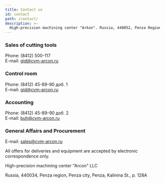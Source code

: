 ```yaml
---
title: Contact us
id: contact
path: /contact/
description: >-
  High-precision machining center "Arkon". Russia, 440052, Penza Region, Penza, Gogolya St., 51/53
---
```

<section class="pt flex-row">
  <div class="col-lg-12">
    <section>
      <h3>Sales of cutting tools</h3>
      <p>
        Phone: (8412)&nbsp;500-117
        <br />E-mail:
        <a href="mailto:gid@cvm-arcon.ru">gid@cvm-arcon.ru</a>
      </p>
    </section>
    <section class="pt-sm">
      <h3>Control room</h3>
      <p>
        Phone: (8412)&nbsp;45-89-90 доб. 1
        <br />E-mail:
        <a href="mailto:gid@cvm-arcon.ru">gid@cvm-arcon.ru</a>
      </p>
    </section>
    <section class="pt-sm">
      <h3>Accounting</h3>
      <p>
        Phone: (8412)&nbsp;45-89-90 доб. 2
        <br />E-mail:
        <a href="mailto:buh@cvm-arcon.ru">buh@cvm-arcon.ru</a>
      </p>
    </section>
    <section class="pt-sm">
      <h3>General Affairs and Procurement</h3>
      <p>
        E-mail:
        <a href="mailto:sales@cvm-arcon.ru">sales@cvm-arcon.ru</a>
      </p>
      <p>All offers for deliveries and equipment are accepted by electronic correspondence only.</p>
    </section>
  </div>
  <div class="col-lg-12 sym-wrapper">
    <p class="lead">High-precision machining center "Arcon" LLC</p>
    <p>Russia, 440034, Penza region, Penza city, Penza, Kalinina St., p. 128A</p>
  </div>
</section>